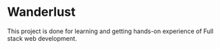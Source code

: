 # Wanderlust
This project is done for learning and getting hands-on experience of Full stack web development.
